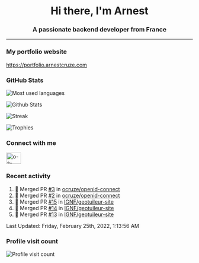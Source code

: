 <h1 align="center">Hi there, I'm Arnest</h1>
<h3 align="center">A passionate backend developer from France</h3>

---

### My portfolio website

https://portfolio.arnestcruze.com

### GitHub Stats

![Most used languages](https://github-readme-stats.vercel.app/api/top-langs/?username=ocruze&langs_count=10&layout=compact&hide=tsql)

![Github Stats](https://github-readme-stats.vercel.app/api?username=ocruze&count_private=true&show_icons=true&title_color=fff&text_color=fff&bg_color=30,36d1dc,904e95)

![Streak](https://github-readme-streak-stats.herokuapp.com/?user=ocruze&)

![Trophies](https://github-profile-trophy.vercel.app/?username=ocruze)

### Connect with me

<p align="left">
<a href="https://linkedin.com/in/o-a-cruze" target="blank"><img align="center" src="https://raw.githubusercontent.com/rahuldkjain/github-profile-readme-generator/master/src/images/icons/Social/linked-in-alt.svg" alt="o-a-cruze" height="30" width="40" /></a>
</p>

### Recent activity

<!--RECENT_ACTIVITY:start-->
1. 🎉 Merged PR [#3](https://github.com/ocruze/openid-connect/pull/3) in [ocruze/openid-connect](https://github.com/ocruze/openid-connect)
2. 🎉 Merged PR [#2](https://github.com/ocruze/openid-connect/pull/2) in [ocruze/openid-connect](https://github.com/ocruze/openid-connect)
3. 🎉 Merged PR [#15](https://github.com/IGNF/geotuileur-site/pull/15) in [IGNF/geotuileur-site](https://github.com/IGNF/geotuileur-site)
4. 🎉 Merged PR [#14](https://github.com/IGNF/geotuileur-site/pull/14) in [IGNF/geotuileur-site](https://github.com/IGNF/geotuileur-site)
5. 🎉 Merged PR [#13](https://github.com/IGNF/geotuileur-site/pull/13) in [IGNF/geotuileur-site](https://github.com/IGNF/geotuileur-site)
<!--RECENT_ACTIVITY:end-->

<!--RECENT_ACTIVITY:last_update-->
Last Updated: Friday, February 25th, 2022, 1:13:56 AM
<!--RECENT_ACTIVITY:last_update_end-->

### Profile visit count

![Profile visit count](https://profile-counter.glitch.me/ocruze/count.svg)
